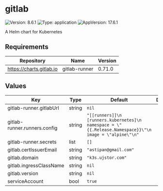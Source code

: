 # gitlab

![Version: 8.6.1](https://img.shields.io/badge/Version-8.6.1-informational?style=flat-square) ![Type: application](https://img.shields.io/badge/Type-application-informational?style=flat-square) ![AppVersion: 17.6.1](https://img.shields.io/badge/AppVersion-17.6.1-informational?style=flat-square)

A Helm chart for Kubernetes

## Requirements

| Repository | Name | Version |
|------------|------|---------|
| https://charts.gitlab.io | gitlab-runner | 0.71.0 |

## Values

| Key | Type | Default | Description |
|-----|------|---------|-------------|
| gitlab-runner.gitlabUrl | string | `nil` |  |
| gitlab-runner.runners.config | string | `"[[runners]]\n  [runners.kubernetes]\n    namespace = \"{{.Release.Namespace}}\"\n    image = \"alpine\"\n"` |  |
| gitlab-runner.secrets | list | `[]` |  |
| gitlab.certIssuerEmail | string | `"astipan@gmail.com"` |  |
| gitlab.domain | string | `"k3s.ujstor.com"` |  |
| gitlab.ingressClassName | string | `nil` |  |
| gitlab.version | string | `nil` |  |
| serviceAccount | bool | `true` |  |

